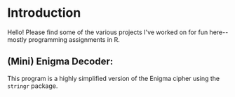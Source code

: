 # Introduction

Hello! Please find some of the various projects I've worked on for fun here--mostly programming assignments in R.

## (Mini) Enigma Decoder:

This program is a highly simplified version of the Enigma cipher using the `stringr` package.
